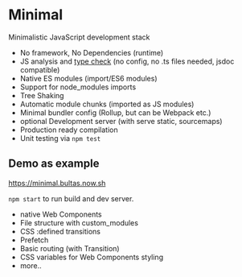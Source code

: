 # Minimal

Minimalistic JavaScript development stack

- No framework, No Dependencies (runtime)
- JS analysis and [type check](https://github.com/bultas/minimal/blob/master/modules/hello/index.js) (no config, no .ts files needed, jsdoc compatible)
- Native ES modules (import/ES6 modules)
- Support for node_modules imports
- Tree Shaking
- Automatic module chunks (imported as JS modules)
- Minimal bundler config (Rollup, but can be Webpack etc.)
- optional Development server (with serve static, sourcemaps)
- Production ready compilation
- Unit testing via `npm test`

## Demo as example

https://minimal.bultas.now.sh

`npm start` to run build and dev server.

- native Web Components
- File structure with custom_modules
- CSS :defined transitions
- Prefetch
- Basic routing (with Transition)
- CSS variables for Web Components styling
- more..
